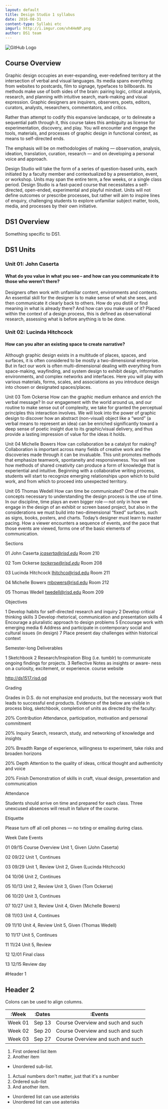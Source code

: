 ```yaml
---
layout: default
title: Design Studio 1 syllabus
date: 2016-08-31
content-type: Syllabi etc
imgurl: http://i.imgur.com/vh4HeNP.png
author: DS1 team
---
```


![GitHub Logo](/images/logo.png)


## Course Overview
Graphic design occupies an ever-expanding, ever-redefined territory at the intersection of verbal and visual languages. Its media spans everything from websites to postcards, film to signage, typefaces to billboards. Its methods make use of both sides of the brain: pairing  logic, critical analysis, research, and planning with intuitive search, mark-making and visual expression. Graphic designers are inquirers, observers, poets, editors, curators, analysts, researchers, commentators, and critics.

Rather than attempt to codify this expansive landscape, or to delineate a sequential path through it, this course takes this ambiguity as license for experimentation, discovery, and play. You will encounter and engage the tools, materials, and processes of graphic design in functional context,
as means to self-directed ends.

The emphasis will be on methodologies of making — observation, analysis, ideation, translation, curation, research — and on developing a personal voice and approach.

Design Studio will take the form of a series of question-based units, each initiated by a faculty member and contextualized by a presentation, event, or workshop. Units may span the entire term, a few weeks, or a single class period. Design Studio is a fast-paced course that necessitates a self-directed, open-ended, experimental and playful mindset. Units will not define outcomes or prescribe processes, but rather will aim to inspire lines of enquiry, challenging students to explore unfamiliar subject matter, tools, media, and processes by their own initiative.

## DS1 Overview
Something specific to DS1.

## DS1 Units

### Unit 01:	John Caserta

#### What do you value in what you see – and how can you communicate it to those who weren’t there?

Designers often work with unfamiliar content, environments and contexts. An essential skill for the designer is to make sense of what she sees, and then communicate it clearly back to others. How do you distill or find meaning in what is already there? And how can you make use of it? Placed within the context of a design process, this is defined as observational research, assessing what is before anything is to be done.

### Unit 02:	Lucinda Hitchcock

#### How can you alter an existing space to create narrative?

Although graphic design exists in a multitude of places, spaces, and surfaces, it is often considered to be mostly a two-dimensional enterprise. But in fact our work is often multi-dimensional dealing with everything from space-making, wayfinding, and system design to exhibit design, information environments, and complex networks and interfaces. Here you will play with various materials, forms, scales, and associations as you introduce design into chosen or designated spaces/places.

Unit 03	Tom Ockerse
	How can the graphic medium
	enhance and enrich the
	verbal message?
In our engagement with the world around us, and our routine to make sense out of complexity, we take for granted the perceptual principles this interaction involves. We will look into the power of graphic design to discover how an abstract (non-visual) object like a “word” (a verbal means to represent an idea) can be enriched significantly toward a deep sense of poetic insight due to its graphic/visual delivery, and thus provide a lasting impression of value for the ideas it holds.

Unit 04	Michelle Bowers
	How can collaboration be a catalyst
	for making?
Collaboration is important across many fields of creative work and the discoveries made through it can be invaluable. This unit promotes methods that emphasize teamwork, spontaneity and responsiveness. You will see how methods of shared creativity can produce a form of knowledge that is experiential and intuitive. Beginning with a collaborative writing process, students will start to recognize emerging relationships upon which to build work, and from which to proceed into unexpected territory.

Unit 05	Thomas Wedell
	How can time be communicated?
One of the main concepts necessary to understanding the design process is the use of time. In our discipline, time plays an even bigger role — not only in how we engage in the design of an exhibit or screen based project, but also in the considerations we must build into two-dimensional “fixed” surfaces, such as signs, books, posters, and charts. Today’s designer must learn to master pacing. How a viewer encounters a sequence of events, and the pace that those events are viewed, forms one of the basic elements of communication.


Sections

01	John Caserta
	*jcaserta@risd.edu*
Room 210

02	Tom Ockerse
	*tockerse@risd.edu*
Room 208

03	Lucinda Hitchcock
	lhitchco@risd.edu
Room 211

04	Michelle Bowers
	mbowers@risd.edu
	Room 212

05	Thomas Wedell
	twedell@risd.edu
Room 209

Objectives

1	Develop habits for self-directed research and inquiry
2	Develop critical thinking skills
3	Develop rhetorical, communication and presentation skills
4	Encourage a pluralistic approach to design problems
5	Encourage work with emerging media
6	Address and participate in contemporary social and cultural issues (in design)
7	Place present day challenges within historical context

Semester-long
Deliverables

1	Sketchbook
2	Research/Inspiration Blog (i.e. tumblr)
to communicate ongoing findings
for projects.
3	Reflective Notes as insights or aware-
ness on a curiosity, excitement,
or experience.
course website

http://ds1517.risd.gd

Grading

Grades in D.S. do not emphasize end products, but the necessary work that leads to successful end products. Evidence of the below are visible in process blog, sketchbook, completion of units as directed by the faculty:

20% 	Contribution
	Attendance,
participation, motivation and personal commitment

20% 	Inquiry
	Search, research, study, and networking of knowledge and insights

20% 	Breadth
	Range of experience, willingness to experiment, take risks and broaden horizons

20%	Depth
	Attention to the quality of ideas, critical thought and authenticity and voice

20% 	Finish
	Demonstration of skills in craft, visual design, presentation and communication

Attendance

Students should arrive on time and prepared for
each class. Three unexcused absences will result
in failure of the course.

Etiquette

Please turn off all
cell phones — no txting or emailing during class.




Week	Date	Events

01	09/15	Course Overview
		Unit 1, Given (John Caserta)

02	09/22	Unit 1, Continues

03	09/29	Unit 1, Review
		Unit 2, Given
		(Lucinda Hitchcock)

04	10/06	Unit 2, Continues

05	10/13	Unit 2, Review
		Unit 3, Given (Tom Ockerse)

06	10/20	Unit 3, Continues

07	10/27	Unit 3, Review
		Unit 4, Given (Michelle Bowers)

08	11/03	Unit 4, Continues

09	11/10	Unit 4, Review
		Unit 5, Given (Thomas Wedell)

10	11/17	Unit 5, Continues

11	11/24	Unit 5, Review

12	12/01	Final class

13	12/15	Review day



#Header 1

## Header 2

Colons can be used to align columns.

| :Week        | :Dates           | :Events  |
| ------------- |-------------| -----|
| Week 01      	| Sep 13 			| Course Overview and such and such |
| Week 02     | Sep 20      |   Course Overview and such and such |
| Week 03 | Sep 27      |    Course Overview and such and such |



1. First ordered list item
2. Another item
  * Unordered sub-list.
1. Actual numbers don't matter, just that it's a number
  1. Ordered sub-list
4. And another item.


* Unordered list can use asterisks
* Unordered list can use asterisks

